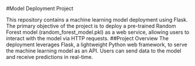 #Model Deployment Project

This repository contains a machine learning model deployment using Flask. The primary objective of the project is to deploy a pre-trained Random Forest model (random_forest_model.pkl) as a web service, allowing users to interact with the model via HTTP requests.
##Project Overview
The deployment leverages Flask, a lightweight Python web framework, to serve the machine learning model as an API. Users can send data to the model and receive predictions in real-time.
